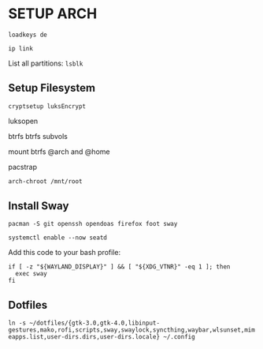 # SETUP ARCH

```loadkeys de```

```ip link```

List all partitions: `lsblk`

## Setup Filesystem
```cryptsetup luksEncrypt```

luksopen

btrfs
btrfs subvols

mount btrfs @arch and @home

pacstrap

```bash
arch-chroot /mnt/root
```



## Install Sway
```pacman -S git openssh opendoas firefox foot sway```

```systemctl enable --now seatd```


Add this code to your bash profile:
```shell
if [ -z "${WAYLAND_DISPLAY}" ] && [ "${XDG_VTNR}" -eq 1 ]; then
  exec sway
fi
```

## Dotfiles

```ln -s ~/dotfiles/{gtk-3.0,gtk-4.0,libinput-gestures,mako,rofi,scripts,sway,swaylock,syncthing,waybar,wlsunset,mimeapps.list,user-dirs.dirs,user-dirs.locale} ~/.config```
